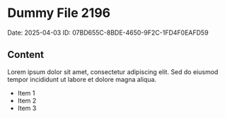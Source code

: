 # Dummy File 2196

Date: 2025-04-03
ID: 07BD655C-8BDE-4650-9F2C-1FD4F0EAFD59

## Content

Lorem ipsum dolor sit amet, consectetur adipiscing elit.
Sed do eiusmod tempor incididunt ut labore et dolore magna aliqua.

* Item 1
* Item 2
* Item 3

